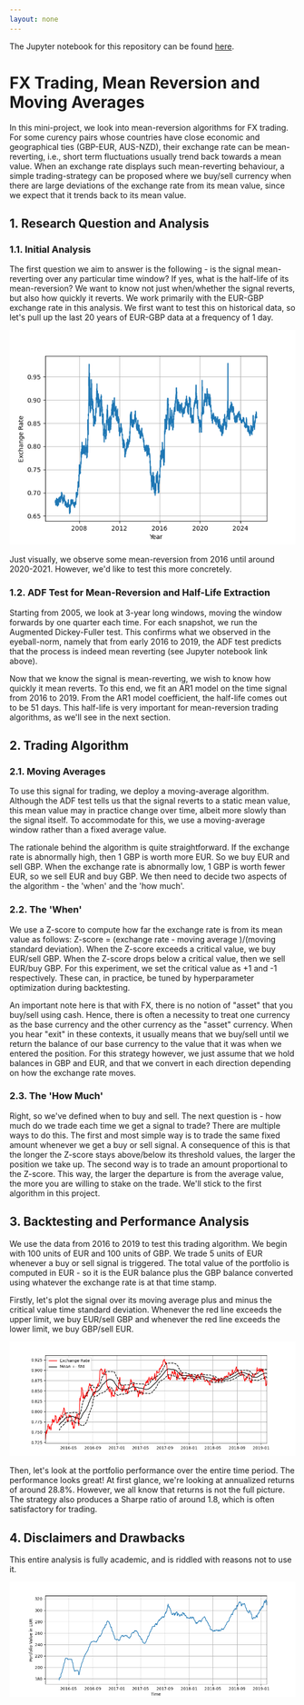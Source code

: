 ```yaml
---
layout: none
---
```


The Jupyter notebook for this repository can be found [here](https://github.com/sundarganesh21/quantfin/tree/main/project1_fx_mean_reversion).
# FX Trading, Mean Reversion and Moving Averages

In this mini-project, we look into mean-reversion algorithms for FX trading. For some curency pairs whose countries have close economic and geographical ties (GBP-EUR, AUS-NZD), their exchange rate can be mean-reverting, i.e., short term fluctuations usually trend back towards a mean value. When an exchange rate displays such mean-reverting behaviour, a simple trading-strategy can be proposed where we buy/sell currency when there are large deviations of the exchange rate from its mean value, since we expect that it trends back to its mean value. 

## 1. Research Question and Analysis

### 1.1. Initial Analysis
The first question we aim to answer is the following - is the signal mean-reverting over any particular time window? If yes, what is the half-life of its mean-reversion? We want to know not just when/whether the signal reverts, but also how quickly it reverts. We work primarily with the EUR-GBP exchange rate in this analysis. We first want to test this on historical data, so let's pull up the last 20 years of EUR-GBP data at a frequency of 1 day. 

![Historical EUR-GBP Exchange Rate](../assets/images/project1/exchange_rate_all_time.png)

Just visually, we observe some mean-reversion from 2016 until around 2020-2021. However, we'd like to test this more concretely.

### 1.2. ADF Test for Mean-Reversion and Half-Life Extraction
Starting from 2005, we look at 3-year long windows, moving the window forwards by one quarter each time. For each snapshot, we run the Augmented Dickey-Fuller test. This confirms what we observed in the eyeball-norm, namely that from early 2016 to 2019, the ADF test predicts that the process is indeed mean reverting (see Jupyter notebook link above).

Now that we know the signal is mean-reverting, we wish to know how quickly it mean reverts. To this end, we fit an AR1 model on the time signal from 2016 to 2019. From the AR1 model coefficient, the half-life comes out to be 51 days. This half-life is very important for mean-reversion trading algorithms, as we'll see in the next section.

## 2. Trading Algorithm
### 2.1. Moving Averages
To use this signal for trading, we deploy a moving-average algorithm. Although the ADF test tells us that the signal reverts to a static mean value, this mean value may in practice change over time, albeit more slowly than the signal itself. To accommodate for this, we use a moving-average window rather than a fixed average value. 

The rationale behind the algorithm is quite straightforward. If the exchange rate is abnormally high, then 1 GBP is worth more EUR. So we buy EUR and sell GBP. When the exchange rate is abnormally low, 1 GBP is worth fewer EUR, so we sell EUR and buy GBP. We then need to decide two aspects of the algorithm - the 'when' and the 'how much'.

### 2.2. The 'When'
We use a Z-score to compute how far the exchange rate is from its mean value as follows: Z-score = (exchange rate - moving average )/(moving standard deviation). When the Z-score exceeds a critical value, we buy EUR/sell GBP. When the Z-score drops below a critical value, then we sell EUR/buy GBP. For this experiment, we set the critical value as +1 and -1 respectively. These can, in practice, be tuned by hyperparameter optimization during backtesting.

An important note here is that with FX, there is no notion of "asset" that you buy/sell using cash. Hence, there is often a necessity to treat one currency as the base currency and the other currency as the "asset" currency. When you hear "exit" in these contexts, it usually means that we buy/sell until we return the balance of our base currency to the value that it was when we entered the position. For this strategy however, we just assume that we hold balances in GBP and EUR, and that we convert in each direction depending on how the exchange rate moves.

### 2.3. The 'How Much'
Right, so we've defined when to buy and sell. The next question is - how much do we trade each time we get a signal to trade? There are multiple ways to do this. The first and most simple way is to trade the same fixed amount whenever we get a buy or sell signal. A consequence of this is that the longer the Z-score stays above/below its threshold values, the larger the position we take up. The second way is to trade an amount proportional to the Z-score. This way, the larger the departure is from the average value, the more you are willing to stake on the trade. We'll stick to the first algorithm in this project.

## 3. Backtesting and Performance Analysis
We use the data from 2016 to 2019 to test this trading algorithm. We begin with 100 units of EUR and 100 units of GBP. We trade 5 units of EUR whenever a buy or sell signal is triggered. The total value of the portfolio is computed in EUR - so it is the EUR balance plus the GBP balance converted using whatever the exchange rate is at that time stamp.

Firstly, let's plot the signal over its moving average plus and minus the critical value time standard deviation. Whenever the red line exceeds the upper limit, we buy EUR/sell GBP and whenever the red line exceeds the lower limit, we buy GBP/sell EUR. 

![signal and limits](../assets/images/project1/exchange_rate_with_limits.png)

Then, let's look at the portfolio performance over the entire time period. The performance looks great! At first glance, we're looking at annualized returns of around 28.8%. However, we all know that returns is not the full picture. The strategy also produces a Sharpe ratio of around 1.8, which is often satisfactory for trading. 

## 4. Disclaimers and Drawbacks
This entire analysis is fully academic, and is riddled with reasons not to use it. 

![portfolio vs time](../assets/images/project1/portfolio_vs_time.png)
